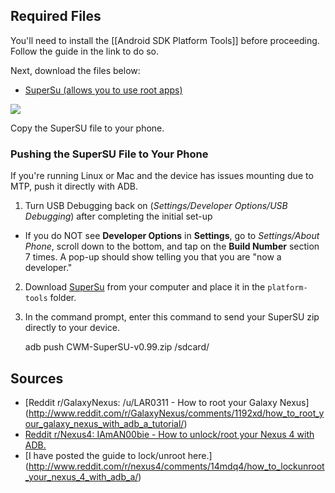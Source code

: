 ## Required Files

You'll need to install the [[Android SDK Platform Tools]] before proceeding. Follow the guide in the link to do so.

Next, download the files below:

* [SuperSu (allows you to use root apps)](http://download.chainfire.eu/298/SuperSU/CWM-SuperSU-v0.99.zip)

![](http://i.imgur.com/IrelS.jpg)

Copy the SuperSU file to your phone.

### Pushing the SuperSU File to Your Phone

If you're running Linux or Mac and the device has issues mounting due to MTP, push it directly with ADB. 

1. Turn USB Debugging back on (*Settings/Developer Options/USB Debugging*) after completing the initial set-up

  * If you do NOT see **Developer Options** in **Settings**, go to *Settings/About Phone*, scroll down to the bottom, and tap on the **Build Number** section 7 times. A pop-up should show telling you that you are "now a developer."

2. Download [SuperSu](http://download.chainfire.eu/298/SuperSU/CWM-SuperSU-v0.99.zip) from your computer and place it in the `platform-tools` folder.

2. In the command prompt, enter this command to send your SuperSU zip directly to your device.

    adb push CWM-SuperSU-v0.99.zip /sdcard/  

## Sources

* [Reddit r/GalaxyNexus: /u/LAR0311 - How to root your Galaxy Nexus] (http://www.reddit.com/r/GalaxyNexus/comments/1192xd/how_to_root_your_galaxy_nexus_with_adb_a_tutorial/)
* [Reddit r/Nexus4: IAmAN00bie - How to unlock/root your Nexus 4 with ADB.](http://www.reddit.com/r/nexus4/comments/14kghb/how_to_unlockroot_your_nexus_4_with_adb_a/)
* [I have posted the guide to lock/unroot here.] (http://www.reddit.com/r/nexus4/comments/14mdq4/how_to_lockunroot_your_nexus_4_with_adb_a/)